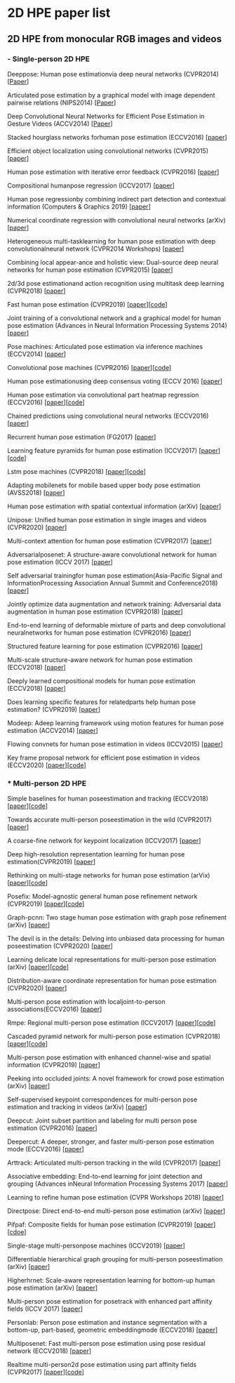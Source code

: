 # 2D HPE paper list
## 2D HPE from monocular RGB images and videos
### - Single-person 2D HPE
Deeppose: Human pose estimationvia deep neural networks (CVPR2014) [[Paper](https://arxiv.org/pdf/1312.4659.pdf)]

Articulated pose estimation by a graphical model with image dependent pairwise relations (NIPS2014) [[Paper](https://papers.nips.cc/paper/2014/file/8b6dd7db9af49e67306feb59a8bdc52c-Paper.pdf)]

Deep Convolutional Neural Networks for Efficient Pose Estimation in Gesture Videos (ACCV2014) [[Paper](https://www.robots.ox.ac.uk/~vgg/publications/2014/Pfister14a/pfister14a.pdf)]

Stacked hourglass networks forhuman pose estimation (ECCV2016) [[paper](https://arxiv.org/pdf/1603.06937.pdf)]

Efficient object localization using convolutional networks (CVPR2015) [[paper](https://arxiv.org/pdf/1411.4280.pdf)]

Human pose estimation with iterative error feedback (CVPR2016) [[paper](https://arxiv.org/pdf/1507.06550.pdf)]

Compositional humanpose regression (ICCV2017) [[paper](https://arxiv.org/pdf/1704.00159.pdf)]

Human pose regressionby combining indirect part detection and contextual information (Computers & Graphics 2019) [[paper](https://arxiv.org/pdf/1710.02322.pdf)]

Numerical coordinate regression with convolutional neural networks (arXiv) [[paper](https://arxiv.org/pdf/1801.07372.pdf)]

Heterogeneous multi-tasklearning for human pose estimation with deep convolutionalneural network (CVPR2014 Workshops) [[paper](https://arxiv.org/pdf/1406.3474.pdf)]

Combining local appear-ance and holistic view: Dual-source deep neural networks for human pose estimation (CVPR2015) [[paper](https://arxiv.org/pdf/1504.07159.pdf)]

2d/3d pose estimationand action recognition using multitask deep learning (CVPR2018) [[paper](https://arxiv.org/pdf/1802.09232.pdf)]

Fast human pose estimation (CVPR2019) [[paper](https://arxiv.org/pdf/1811.05419.pdf)][[code](https://github.com/ilovepose/fast-human-pose-estimation.pytorch)]

Joint training of a convolutional network and a graphical model for human pose estimation (Advances in Neural Information Processing Systems 2014) [[paper](https://arxiv.org/pdf/1406.2984.pdf)]

Pose machines: Articulated pose estimation via inference machines (ECCV2014) [[paper](https://link.springer.com/content/pdf/10.1007/978-3-319-10605-2_3.pdf)]

Convolutional pose machines (CVPR2016) [[paper](https://arxiv.org/pdf/1602.00134.pdf)][[code](https://github.com/CMU-Perceptual-Computing-Lab/convolutional-pose-machines-release)]

Human pose estimationusing deep consensus voting (ECCV 2016) [[paper](https://arxiv.org/pdf/1603.08212.pdf)]

Human pose estimation via convolutional part heatmap regression (ECCV2016) [[paper](https://arxiv.org/pdf/1609.01743.pdf)][[code](https://github.com/1adrianb/human-pose-estimation)]

Chained predictions using convolutional neural networks (ECCV2016) [[paper](https://arxiv.org/pdf/1605.02346.pdf)]

Recurrent human pose estimation (FG2017) [[paper](https://arxiv.org/pdf/1605.02914.pdf)]

Learning feature pyramids for human pose estimation (ICCV2017) [[paper](https://arxiv.org/pdf/1708.01101.pdf)][[code](https://github.com/bearpaw/PyraNet)]

Lstm pose machines (CVPR2018) [[paper](https://arxiv.org/pdf/1712.06316.pdf)][[code](https://github.com/lawy623/LSTM_Pose_Machines)]

Adapting mobilenets for mobile based upper body pose estimation (AVSS2018) [[paper](https://research.edgehill.ac.uk/ws/files/20126254/adapting-mobilenets-debnath.pdf)]

Human pose estimation with spatial contextual information (arXiv) [[paper](https://arxiv.org/pdf/1901.01760.pdf)]

Unipose: Unified human pose estimation in single images and videos (CVPR2020) [[paper](https://arxiv.org/pdf/2001.08095.pdf)]

Multi-context attention for human pose estimation (CVPR2017) [[paper](https://arxiv.org/pdf/1702.07432.pdf)]

Adversarialposenet: A structure-aware convolutional network for human pose estimation (ICCV 2017) [[paper](https://arxiv.org/pdf/1705.00389.pdf)]

Self adversarial trainingfor human pose estimation(Asia-Pacific Signal and InformationProcessing Association Annual Summit and Conference2018) [[paper](https://arxiv.org/pdf/1707.02439.pdf)]

Jointly optimize data augmentation and network training: Adversarial data augmentation in human pose estimation (CVPR2018) [[paper](https://arxiv.org/pdf/1805.09707.pdf)]

End-to-end learning of deformable mixture of parts and deep convolutional neuralnetworks for human pose estimation (CVPR2016) [[paper](https://openaccess.thecvf.com/content_cvpr_2016/papers/Yang_End-To-End_Learning_of_CVPR_2016_paper.pdf)]

Structured feature learning for pose estimation (CVPR2016) [[paper](https://openaccess.thecvf.com/content_cvpr_2016/papers/Chu_Structured_Feature_Learning_CVPR_2016_paper.pdf)]

Multi-scale structure-aware network for human pose estimation (ECCV2018) [[paper](https://arxiv.org/pdf/1803.09894.pdf)]

Deeply learned compositional models for human pose estimation (ECCV2018) [[paper](https://openaccess.thecvf.com/content_ECCV_2018/papers/Wei_Tang_Deeply_Learned_Compositional_ECCV_2018_paper.pdf)]

Does learning specific features for relatedparts help human pose estimation? (CVPR2019) [[paper](https://openaccess.thecvf.com/content_CVPR_2019/papers/Tang_Does_Learning_Specific_Features_for_Related_Parts_Help_Human_Pose_CVPR_2019_paper.pdf)]

Modeep:  Adeep learning framework using motion features for human pose estimation (ACCV2014) [[paper](https://arxiv.org/pdf/1409.7963.pdf)]

Flowing convnets for human pose estimation in videos (ICCV2015) [[paper](https://openaccess.thecvf.com/content_iccv_2015/papers/Pfister_Flowing_ConvNets_for_ICCV_2015_paper.pdf)]

Key frame proposal network for efficient pose estimation in videos (ECCV2020) [[paper](https://arxiv.org/pdf/2007.15217.pdf)][[code](https://github.com/Yuexiaoxi10/Key-Frame-Proposal-Network-for-Efficient-Pose-Estimation-in-Videos)]

### * Multi-person 2D HPE
Simple baselines for human poseestimation and tracking (ECCV2018) [[paper](https://arxiv.org/pdf/1804.06208.pdf)][[code](https://github.com/Microsoft/human-pose-estimation.pytorch)]

Towards accurate multi-person poseestimation in the wild (CVPR2017) [[paper](https://arxiv.org/pdf/1701.01779.pdf)]

A coarse-fine network for keypoint localization (ICCV2017) [[paper](https://openaccess.thecvf.com/content_ICCV_2017/papers/Huang_A_Coarse-Fine_Network_ICCV_2017_paper.pdf)]

Deep high-resolution representation learning for human pose estimation(CVPR2019) [[paper](https://github.com/leoxiaobin/deep-high-resolution-net.pytorch)]

Rethinking on multi-stage networks for human pose estimation (arVix) [[paper](https://arxiv.org/pdf/1901.00148.pdf)][[code](https://github.com/megvii-detection/MSPN)]

Posefix: Model-agnostic general human pose refinement network (CVPR2019) [[paper](https://arxiv.org/pdf/1812.03595.pdf)][[code](https://github.com/mks0601/PoseFix_RELEASE)]

Graph-pcnn: Two stage human pose estimation with graph pose refinement (arXiv) [[paper](https://arxiv.org/pdf/2007.10599.pdf)]

The devil is in the details: Delving into unbiased data processing for human poseestimation (CVPR2020) [[paper](https://arxiv.org/pdf/1911.07524.pdf)]

Learning delicate local representations for multi-person pose estimation (arXiv) [[paper](https://arxiv.org/pdf/2003.04030.pdf)][[code](https://github.com/caiyuanhao1998/RSN)]

Distribution-aware coordinate representation for human pose estimation (CVPR2020) [[paper](https://arxiv.org/pdf/1910.06278.pdf)]

Multi-person pose estimation with localjoint-to-person associations(ECCV2016) [[paper](https://arxiv.org/pdf/1608.08526.pdf)]

Rmpe: Regional multi-person pose estimation (ICCV2017) [[paper](https://arxiv.org/pdf/1612.00137.pdf)][[code](https://github.com/MVIG-SJTU/AlphaPose)]

Cascaded pyramid network for multi-person pose estimation (CVPR2018) [[paper](https://arxiv.org/pdf/1711.07319.pdf)][[code](https://github.com/chenyilun95/tf-cpn)]

Multi-person pose estimation with enhanced channel-wise and spatial information (CVPR2019) [[paper](https://arxiv.org/pdf/1905.03466.pdf)]

Peeking into occluded joints: A novel framework for crowd pose estimation (arXiv) [[paper](https://arxiv.org/pdf/2003.10506.pdf)]

Self-supervised keypoint correspondences for multi-person pose estimation and tracking in videos (arXiv) [[paper](https://arxiv.org/pdf/2004.12652.pdf)]

Deepcut: Joint subset partition and labeling for multi person pose estimation (CVPR2016) [[paper](https://arxiv.org/pdf/1511.06645.pdf)]

Deepercut: A deeper, stronger, and faster multi-person pose estimation mode (ECCV2016) [[paper](https://arxiv.org/pdf/1605.03170.pdf)]

Arttrack: Articulated multi-person tracking in the wild (CVPR2017) [[paper](https://arxiv.org/pdf/1612.01465.pdf)]

Associative embedding: End-to-end learning for joint detection and grouping (Advances inNeural Information Processing Systems 2017) [[paper](https://arxiv.org/pdf/1611.05424.pdf)]

Learning to refine human pose estimation (CVPR Workshops 2018) [[paper](https://arxiv.org/pdf/1804.07909.pdf)]

Directpose: Direct end-to-end multi-person pose estimation (arXiv) [[paper](https://arxiv.org/pdf/1911.07451.pdf)]

Pifpaf: Composite fields for human pose estimation (CVPR2019) [[paper](https://arxiv.org/pdf/1903.06593.pdf)][[cdoe](https://github.com/vita-epfl/openpifpaf)]

Single-stage multi-personpose machines (ICCV2019) [[paper](https://arxiv.org/pdf/1908.09220.pdf)]

Differentiable hierarchical graph grouping for multi-person poseestimation (arXiv) [[paper](https://arxiv.org/pdf/2007.11864.pdf)]

Higherhrnet: Scale-aware representation learning for bottom-up human pose estimation (arXiv) [[paper](https://arxiv.org/pdf/1908.10357.pdf)]

Multi-person pose estimation for posetrack with enhanced part affinity fields (ICCV 2017) [[paper](https://posetrack.net/workshops/iccv2017/pdfs/ML_Lab.pdf)]

Personlab: Person pose estimation and instance segmentation with a bottom-up, part-based, geometric embeddingmode (ECCV2018) [[paper](https://arxiv.org/pdf/1803.08225.pdf)]

Multiposenet: Fast multi-person pose estimation using pose residual network (ECCV2018) [[paper](https://arxiv.org/pdf/1807.04067.pdf)]

Realtime multi-person2d pose estimation using part affinity fields (CVPR2017) [[paper](https://arxiv.org/pdf/1611.08050.pdf)][[code](https://github.com/ZheC/Realtime_Multi-Person_Pose_Estimation)]
